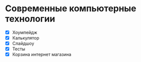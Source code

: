 # Современные компьютерные технологии

- [x] Хоумпейдж
- [x] Калькулятор
- [x] Слайдшоу
- [x] Тесты
- [x] Корзина интернет магазина